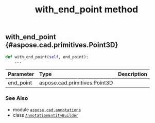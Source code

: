 ﻿---
title: with_end_point method
second_title: Aspose.CAD for Python via .NET API References
description: 
type: docs
weight: 50
url: /python-net/aspose.cad.annotations/annotationentitybuilder/with_end_point/
is_root: false
---

## with_end_point {#aspose.cad.primitives.Point3D}





```python
def with_end_point(self, end_point):
    ...
```


| Parameter | Type | Description |
| :- | :- | :- |
| end_point | aspose.cad.primitives.Point3D |  |



### See Also
* module [`aspose.cad.annotations`](../../)
* class [`AnnotationEntityBuilder`](/cad/python-net/aspose.cad.annotations/annotationentitybuilder)
